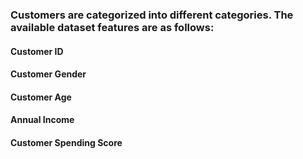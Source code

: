 ### Customers are categorized into different categories. The available dataset features are as follows:

#### Customer ID
#### Customer Gender
#### Customer Age
#### Annual Income
#### Customer Spending Score
